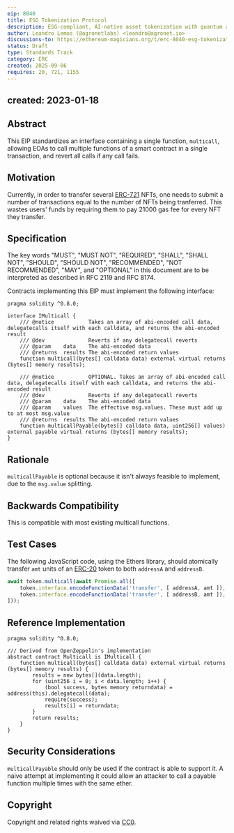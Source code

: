 ```yaml
---
eip: 8040
title: ESG Tokenization Protocol
description: ESG-compliant, AI-native asset tokenization with quantum auditability and lifecycle integrity.
author: Leandro Lemos (@agronetlabs) <leandro@agronet.io>
discussions-to: https://ethereum-magicians.org/t/erc-8040-esg-tokenization-protocol/25846
status: Draft
type: Standards Track
category: ERC
created: 2025-09-06
requires: 20, 721, 1155
---
```

created: 2023-01-18
---

## Abstract

This EIP standardizes an interface containing a single function, `multicall`, allowing EOAs to call multiple functions of a smart contract in a single transaction, and revert all calls if any call fails. 

## Motivation

Currently, in order to transfer several [ERC-721](./eip-721.md) NFTs, one needs to submit a number of transactions equal to the number of NFTs being tranferred. This wastes users' funds by requiring them to pay 21000 gas fee for every NFT they transfer.

## Specification

The key words "MUST", "MUST NOT", "REQUIRED", "SHALL", "SHALL NOT", "SHOULD", "SHOULD NOT", "RECOMMENDED", "NOT RECOMMENDED", "MAY", and "OPTIONAL" in this document are to be interpreted as described in RFC 2119 and RFC 8174.

Contracts implementing this EIP must implement the following interface:
  
```solidity
pragma solidity ^0.8.0;

interface IMulticall {
    /// @notice           Takes an array of abi-encoded call data, delegatecalls itself with each calldata, and returns the abi-encoded result
    /// @dev              Reverts if any delegatecall reverts
    /// @param    data    The abi-encoded data
    /// @returns  results The abi-encoded return values
    function multicall(bytes[] calldata data) external virtual returns (bytes[] memory results);

    /// @notice           OPTIONAL. Takes an array of abi-encoded call data, delegatecalls itself with each calldata, and returns the abi-encoded result
    /// @dev              Reverts if any delegatecall reverts
    /// @param    data    The abi-encoded data
    /// @param    values  The effective msg.values. These must add up to at most msg.value
    /// @returns  results The abi-encoded return values
    function multicallPayable(bytes[] calldata data, uint256[] values) external payable virtual returns (bytes[] memory results);
}
```

## Rationale

`multicallPayable` is optional because it isn't always feasible to implement, due to the `msg.value` splitting.

## Backwards Compatibility

This is compatible with most existing multicall functions.

## Test Cases

The following JavaScript code, using the Ethers library, should atomically transfer `amt` units of an [ERC-20](./eip-20.md) token to both `addressA` and `addressB`.

```js
await token.multicall(await Promise.all([
    token.interface.encodeFunctionData('transfer', [ addressA, amt ]),
    token.interface.encodeFunctionData('transfer', [ addressB, amt ]),
]));
```

## Reference Implementation

```solidity
pragma solidity ^0.8.0;

/// Derived from OpenZeppelin's implementation
abstract contract Multicall is IMulticall {
    function multicall(bytes[] calldata data) external virtual returns (bytes[] memory results) {
        results = new bytes[](data.length);
        for (uint256 i = 0; i < data.length; i++) {
            (bool success, bytes memory returndata) = address(this).delegatecall(data);
            require(success);
            results[i] = returndata;
        }
        return results;
    }
}
```

## Security Considerations

`multicallPayable` should only be used if the contract is able to support it. A naive attempt at implementing it could allow an attacker to call a payable function multiple times with the same ether.

## Copyright

Copyright and related rights waived via [CC0](../LICENSE.md).

